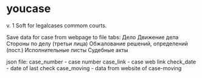 # youcase

v. 1 
Soft for legalcases commom courts.

Save data for case from webpage to file tabs:
    Дело
    Движение дела
    Стороны по делу (третьи лица)
    Обжалование решений, определений (пост.)
    Исполнительные листы
    Судебные акты

json file:
case_number - case number
case_link - case web link
check_date - date of last check
case_moving - data from website of case-moving